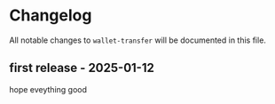 # Changelog

All notable changes to `wallet-transfer` will be documented in this file.

## first release - 2025-01-12

hope eveything good
